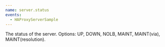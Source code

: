 ```yaml
---
name: server.status
events:
  - HAProxyServerSample
---
```


The status of the server. Options: UP, DOWN, NOLB, MAINT, MAINT(via), MAINT(resolution).